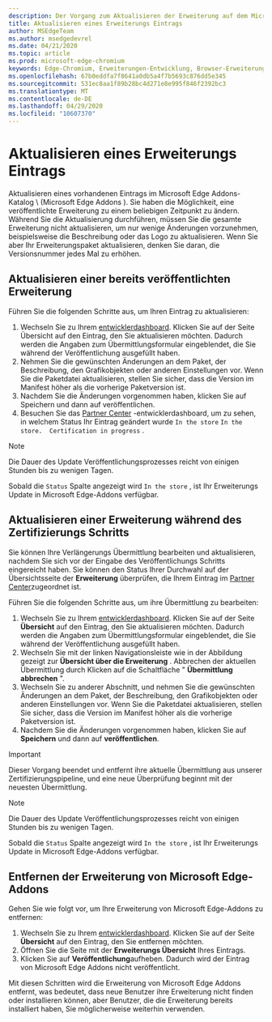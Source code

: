 ```yaml
---
description: Der Vorgang zum Aktualisieren der Erweiterung auf dem Microsoft Store.
title: Aktualisieren eines Erweiterungs Eintrags
author: MSEdgeTeam
ms.author: msedgedevrel
ms.date: 04/21/2020
ms.topic: article
ms.prod: microsoft-edge-chromium
keywords: Edge-Chromium, Erweiterungen-Entwicklung, Browser-Erweiterungen, Addons, Partner Center, Entwickler
ms.openlocfilehash: 67b0eddfa7f8641a0db5a4f7b5693c876dd5e345
ms.sourcegitcommit: 531ec8aa1f89b28bc4d271e8e995f846f2392bc3
ms.translationtype: MT
ms.contentlocale: de-DE
ms.lasthandoff: 04/29/2020
ms.locfileid: "10607370"
---
```

# Aktualisieren eines Erweiterungs Eintrags  

Aktualisieren eines vorhandenen Eintrags im Microsoft Edge Addons-Katalog \ (Microsoft Edge Addons \).  Sie haben die Möglichkeit, eine veröffentlichte Erweiterung zu einem beliebigen Zeitpunkt zu ändern.  Während Sie die Aktualisierung durchführen, müssen Sie die gesamte Erweiterung nicht aktualisieren, um nur wenige Änderungen vorzunehmen, beispielsweise die Beschreibung oder das Logo zu aktualisieren.  Wenn Sie aber Ihr Erweiterungspaket aktualisieren, denken Sie daran, die Versionsnummer jedes Mal zu erhöhen.  

## Aktualisieren einer bereits veröffentlichten Erweiterung  

Führen Sie die folgenden Schritte aus, um Ihren Eintrag zu aktualisieren:  

1.  Wechseln Sie zu Ihrem [entwicklerdashboard][MicrosoftPartnerCenter].  Klicken Sie auf der Seite Übersicht auf den Eintrag, den Sie aktualisieren möchten.  Dadurch werden die Angaben zum Übermittlungsformular eingeblendet, die Sie während der Veröffentlichung ausgefüllt haben.  
1.  Nehmen Sie die gewünschten Änderungen an dem Paket, der Beschreibung, den Grafikobjekten oder anderen Einstellungen vor.  Wenn Sie die Paketdatei aktualisieren, stellen Sie sicher, dass die Version im Manifest höher als die vorherige Paketversion ist.
1.  Nachdem Sie die Änderungen vorgenommen haben, klicken Sie auf Speichern und dann auf veröffentlichen.
1.  Besuchen Sie das [Partner Center][MicrosoftPartnerCenter] -entwicklerdashboard, um zu sehen, in welchem Status Ihr Eintrag geändert wurde `In the store` `In the store.  Certification in progress` .  

> [!NOTE]
> Die Dauer des Update Veröffentlichungsprozesses reicht von einigen Stunden bis zu wenigen Tagen.  

Sobald die `Status` Spalte angezeigt wird `In the store` , ist Ihr Erweiterungs Update in Microsoft Edge-Addons verfügbar.  

## Aktualisieren einer Erweiterung während des Zertifizierungs Schritts  

Sie können Ihre Verlängerungs Übermittlung bearbeiten und aktualisieren, nachdem Sie sich vor der Eingabe des Veröffentlichungs Schritts eingereicht haben.  Sie können den Status Ihrer Durchwahl auf der Übersichtsseite der **Erweiterung** überprüfen, die Ihrem Eintrag im [Partner Center][MicrosoftPartnerCenter]zugeordnet ist.  

Führen Sie die folgenden Schritte aus, um ihre Übermittlung zu bearbeiten:  

1.  Wechseln Sie zu Ihrem [entwicklerdashboard][MicrosoftPartnerCenter].  Klicken Sie auf der Seite **Übersicht** auf den Eintrag, den Sie aktualisieren möchten.  Dadurch werden die Angaben zum Übermittlungsformular eingeblendet, die Sie während der Veröffentlichung ausgefüllt haben.  
1.  Wechseln Sie mit der linken Navigationsleiste wie in der Abbildung gezeigt zur **Übersicht über die Erweiterung** .  Abbrechen der aktuellen Übermittlung durch Klicken auf die Schaltfläche " **Übermittlung abbrechen** ".  
1.  Wechseln Sie zu anderer Abschnitt, und nehmen Sie die gewünschten Änderungen an dem Paket, der Beschreibung, den Grafikobjekten oder anderen Einstellungen vor.  Wenn Sie die Paketdatei aktualisieren, stellen Sie sicher, dass die Version im Manifest höher als die vorherige Paketversion ist.  
1.  Nachdem Sie die Änderungen vorgenommen haben, klicken Sie auf **Speichern** und dann auf **veröffentlichen**.  

> [!IMPORTANT]
> Dieser Vorgang beendet und entfernt ihre aktuelle Übermittlung aus unserer Zertifizierungspipeline, und eine neue Überprüfung beginnt mit der neuesten Übermittlung.  

> [!NOTE]
> Die Dauer des Update Veröffentlichungsprozesses reicht von einigen Stunden bis zu wenigen Tagen.  

Sobald die `Status` Spalte angezeigt wird `In the store` , ist Ihr Erweiterungs Update in Microsoft Edge-Addons verfügbar.  

## Entfernen der Erweiterung von Microsoft Edge-Addons  

Gehen Sie wie folgt vor, um Ihre Erweiterung von Microsoft Edge-Addons zu entfernen:  

1.  Wechseln Sie zu Ihrem [entwicklerdashboard][MicrosoftPartnerCenter].  Klicken Sie auf der Seite **Übersicht** auf den Eintrag, den Sie entfernen möchten.  
1.  Öffnen Sie die Seite mit der **Erweiterungs Übersicht** Ihres Eintrags.  
1.  Klicken Sie auf **Veröffentlichung**aufheben.  Dadurch wird der Eintrag von Microsoft Edge Addons nicht veröffentlicht.  

Mit diesen Schritten wird die Erweiterung von Microsoft Edge Addons entfernt, was bedeutet, dass neue Benutzer ihre Erweiterung nicht finden oder installieren können, aber Benutzer, die die Erweiterung bereits installiert haben, Sie möglicherweise weiterhin verwenden.  

<!-- image links -->  

<!-- links -->  

[MicrosoftPartnerCenter]: https://partner.microsoft.com/dashboard/microsoftedge/public/login?ref=dd "Partner Center"  
